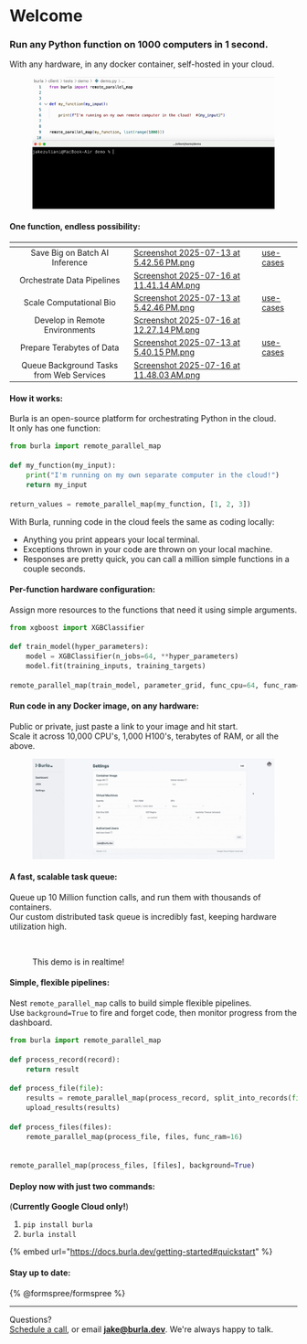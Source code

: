 # Welcome

### Run any Python function on 1000 computers in 1 second.

With any hardware, in any docker container, self-hosted in your cloud.

<figure><img src=".gitbook/assets/WebsiteDemo-ezgif.com-video-to-gif-converter.gif" alt=""><figcaption></figcaption></figure>

#### One function, endless possibility:

<table data-view="cards"><thead><tr><th align="center"></th><th data-hidden data-card-cover data-type="files"></th><th data-hidden data-card-target data-type="content-ref"></th></tr></thead><tbody><tr><td align="center">Save Big on Batch AI Inference</td><td><a href=".gitbook/assets/Screenshot 2025-07-13 at 5.42.56 PM.png">Screenshot 2025-07-13 at 5.42.56 PM.png</a></td><td><a href="use-cases/">use-cases</a></td></tr><tr><td align="center">Orchestrate Data Pipelines</td><td><a href=".gitbook/assets/Screenshot 2025-07-16 at 11.41.14 AM.png">Screenshot 2025-07-16 at 11.41.14 AM.png</a></td><td></td></tr><tr><td align="center">Scale Computational Bio</td><td><a href=".gitbook/assets/Screenshot 2025-07-13 at 5.42.46 PM.png">Screenshot 2025-07-13 at 5.42.46 PM.png</a></td><td><a href="use-cases/">use-cases</a></td></tr><tr><td align="center">Develop in Remote Environments</td><td><a href=".gitbook/assets/Screenshot 2025-07-16 at 12.27.14 PM.png">Screenshot 2025-07-16 at 12.27.14 PM.png</a></td><td></td></tr><tr><td align="center">Prepare Terabytes of Data</td><td><a href=".gitbook/assets/Screenshot 2025-07-13 at 5.40.15 PM.png">Screenshot 2025-07-13 at 5.40.15 PM.png</a></td><td><a href="use-cases/">use-cases</a></td></tr><tr><td align="center">Queue Background Tasks from Web Services</td><td><a href=".gitbook/assets/Screenshot 2025-07-16 at 11.48.03 AM.png">Screenshot 2025-07-16 at 11.48.03 AM.png</a></td><td></td></tr></tbody></table>

#### How it works:

Burla is an open-source platform for orchestrating Python in the cloud.\
It only has one function:

```python
from burla import remote_parallel_map

def my_function(my_input):
    print("I'm running on my own separate computer in the cloud!")
    return my_input
    
return_values = remote_parallel_map(my_function, [1, 2, 3])
```

With Burla, running code in the cloud feels the same as coding locally:

* Anything you print appears your local terminal.
* Exceptions thrown in your code are thrown on your local machine.
* Responses are pretty quick, you can call a million simple functions in a couple seconds.

#### Per-function hardware configuration:

Assign more resources to the functions that need it using simple arguments.

```python
from xgboost import XGBClassifier

def train_model(hyper_parameters):
    model = XGBClassifier(n_jobs=64, **hyper_parameters)
    model.fit(training_inputs, training_targets)
    
remote_parallel_map(train_model, parameter_grid, func_cpu=64, func_ram=256)
```

#### Run code in any Docker image, on any hardware:

Public or private, just paste a link to your image and hit start.\
Scale it across 10,000 CPU's, 1,000 H100's, terabytes of RAM, or all the above.

<figure><img src=".gitbook/assets/settings_demo.gif" alt=""><figcaption></figcaption></figure>

#### A fast, scalable task queue:

Queue up 10 Million function calls, and run them with thousands of containers.\
Our custom distributed task queue is incredibly fast, keeping hardware utilization high.

<figure><img src=".gitbook/assets/4.gif" alt=""><figcaption><p>This demo is in realtime!</p></figcaption></figure>

#### Simple, flexible pipelines:

Nest `remote_parallel_map` calls to build simple flexible pipelines.\
Use `background=True` to fire and forget code, then monitor progress from the dashboard.

```python
from burla import remote_parallel_map

def process_record(record):
    return result

def process_file(file):
    results = remote_parallel_map(process_record, split_into_records(file))
    upload_results(results)

def process_files(files):
    remote_parallel_map(process_file, files, func_ram=16)
    

remote_parallel_map(process_files, [files], background=True)

```

#### Deploy now with just two commands:

(**Currently Google Cloud only!**)

1. `pip install burla`
2. `burla install`

{% embed url="https://docs.burla.dev/getting-started#quickstart" %}

&#x20;

#### Stay up to date:

{% @formspree/formspree %}

&#x20;

***

Questions?\
[Schedule a call](http://cal.com/jakez/burla), or email **jake@burla.dev**. We're always happy to talk.
